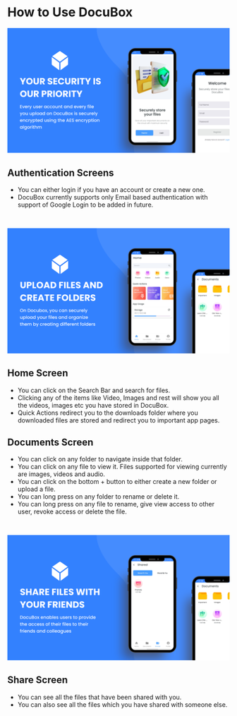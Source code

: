 # How to Use DocuBox

![](media/graphicC.png)

## Authentication Screens

- You can either login if you have an account or create a new one.
- DocuBox currently supports only Email based authentication with support of Google Login to be added in future.

<br/>

![](media/graphicA.png)

## Home Screen
- You can click on the Search Bar and search for files.
- Clicking any of the items like Video, Images and rest will show you all the videos, images etc you have stored in DocuBox.
- Quick Actions redirect you to the downloads folder where you downloaded files are stored and redirect you to important app pages.

## Documents Screen
- You can click on any folder to navigate inside that folder.
- You can click on any file to view it. Files supported for viewing currently are images, videos and audio.
- You can click on the bottom + button to either create a new folder or upload a file.
- You can long press on any folder to rename or delete it.
- You can long press on any file to rename, give view access to other user, revoke access or delete the file.

<br/>

![](media/graphicB.png)

## Share Screen
- You can see all the files that have been shared with you. 
- You can also see all the files which you have shared with someone else.

